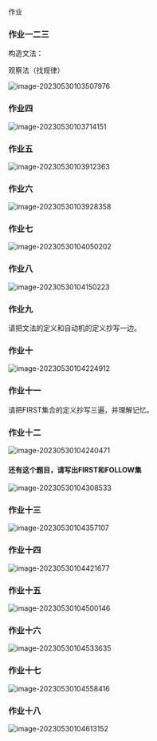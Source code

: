 

作业

### 作业一二三

构造文法：

观察法（找规律）



![image-20230530103507976](https://shinoimg.yyshino.top/img/202401051440382.png)



### 作业四

![image-20230530103714151](https://shinoimg.yyshino.top/img/202401051442402.png)



### 作业五

![image-20230530103912363](https://shinoimg.yyshino.top/img/202401051441371.png)



### 作业六

![image-20230530103928358](https://shinoimg.yyshino.top/img/202401051441870.png)

#### 



### 作业七

![image-20230530104050202](https://shinoimg.yyshino.top/img/202401051441055.png)



### 作业八

![image-20230530104150223](https://shinoimg.yyshino.top/img/202401051442202.png)



### 作业九

请把文法的定义和自动机的定义抄写一边。



### 作业十

![image-20230530104224912](https://shinoimg.yyshino.top/img/202401051442606.png)



### 作业十一

请把FIRST集合的定义抄写三遍，并理解记忆。



### 作业十二

![image-20230530104240471](https://shinoimg.yyshino.top/img/202401051441373.png)



#### 还有这个题目，请写出FIRST和FOLLOW集

![image-20230530104308533](https://shinoimg.yyshino.top/img/202401051441997.png)



### 作业十三

![image-20230530104357107](https://shinoimg.yyshino.top/img/202401051441671.png)



### 作业十四

![image-20230530104421677](https://shinoimg.yyshino.top/img/202401051442340.png)



### 作业十五

![image-20230530104500146](https://shinoimg.yyshino.top/img/202401051442835.png)



### 作业十六

![image-20230530104533635](https://shinoimg.yyshino.top/img/202401051442831.png)



### 作业十七

![image-20230530104558416](https://shinoimg.yyshino.top/img/202401051442847.png)



### 作业十八

![image-20230530104613152](https://shinoimg.yyshino.top/img/202401051442662.png)